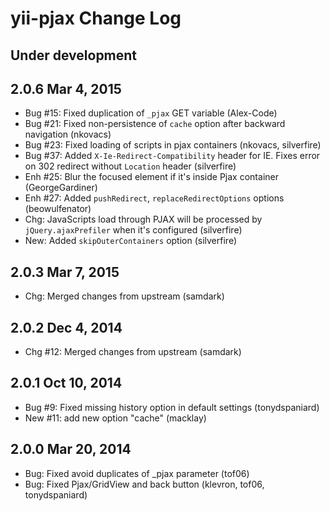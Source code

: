yii-pjax Change Log
===================

Under development
-----------------


2.0.6 Mar 4, 2015
-----------------
- Bug #15: Fixed duplication of `_pjax` GET variable (Alex-Code)
- Bug #21: Fixed non-persistence of `cache` option after backward navigation (nkovacs)
- Bug #23: Fixed loading of scripts in pjax containers (nkovacs, silverfire)
- Bug #37: Added `X-Ie-Redirect-Compatibility` header for IE. Fixes error on 302 redirect without `Location` header (silverfire)
- Enh #25: Blur the focused element if it's inside Pjax container (GeorgeGardiner)
- Enh #27: Added `pushRedirect`, `replaceRedirectOptions` options (beowulfenator)
- Chg: JavaScripts load through PJAX will be processed by `jQuery.ajaxPrefiler` when it's configured (silverfire)
- New: Added `skipOuterContainers` option (silverfire)

2.0.3 Mar 7, 2015
-----------------
- Chg: Merged changes from upstream (samdark)

2.0.2 Dec 4, 2014
-----------------
- Chg #12: Merged changes from upstream (samdark)

2.0.1 Oct 10, 2014
------------------
- Bug #9: Fixed missing history option in default settings (tonydspaniard)
- New #11: add new option "cache" (macklay)


2.0.0 Mar 20, 2014
------------------
- Bug: Fixed avoid duplicates of _pjax parameter (tof06)
- Bug: Fixed Pjax/GridView and back button (klevron, tof06, tonydspaniard)
